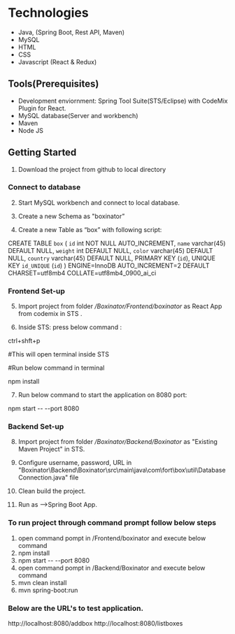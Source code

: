 # Technologies
-	Java, (Spring Boot, Rest API, Maven)
-	MySQL
-	HTML 
-	CSS
-	Javascript (React & Redux)

## Tools(Prerequisites)
-	Development enviornment: Spring Tool Suite(STS/Eclipse) with CodeMix Plugin for React.
-	MySQL database(Server and workbench)
-   Maven
-	Node JS

## Getting Started
1.	Download the project from github to local directory

### Connect to database
2.	Start MySQL workbench and connect to local database. 
    
3.	Create a new Schema as "boxinator”

4.	Create a new Table as “box” with following script: 

  CREATE TABLE `box` (
  `id` int NOT NULL AUTO_INCREMENT,
  `name` varchar(45) DEFAULT NULL,
  `weight` int DEFAULT NULL,
  `color` varchar(45) DEFAULT NULL,
  `country` varchar(45) DEFAULT NULL,
  PRIMARY KEY (`id`),
  UNIQUE KEY `id_UNIQUE` (`id`)
) ENGINE=InnoDB AUTO_INCREMENT=2 DEFAULT CHARSET=utf8mb4 COLLATE=utf8mb4_0900_ai_ci

### Frontend Set-up
5. Import project from folder */Boxinator/Frontend/boxinator* as React App from codemix in STS .

6. Inside STS: press below command : 

ctrl+shft+p

#This will open terminal inside STS

#Run below command in terminal

npm install

7. Run below command to start the application on 8080 port:

npm start -- --port 8080


### Backend Set-up
8.	Import project from folder */Boxinator/Backend/Boxinator* as "Existing Maven Project" in STS.

9.	Configure username, password, URL in "Boxinator\Backend\Boxinator\src\main\java\com\fort\box\util\DatabaseConnection.java" file

10. Clean build the project.

11.	Run as -->Spring Boot App. 


### To run project through command prompt follow below steps
1. open command pompt in /Frontend/boxinator and execute below command
2. npm install
3. npm start -- --port 8080
4. open command pompt in /Backend/Boxinator and execute below command
6. mvn clean install
7. mvn spring-boot:run

###  Below are the URL's to test application.

http://localhost:8080/addbox
http://localhost:8080/listboxes

